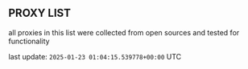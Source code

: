 ## PROXY LIST

all proxies in this list were collected from open sources and tested for functionality

last update: `2025-01-23 01:04:15.539778+00:00` UTC